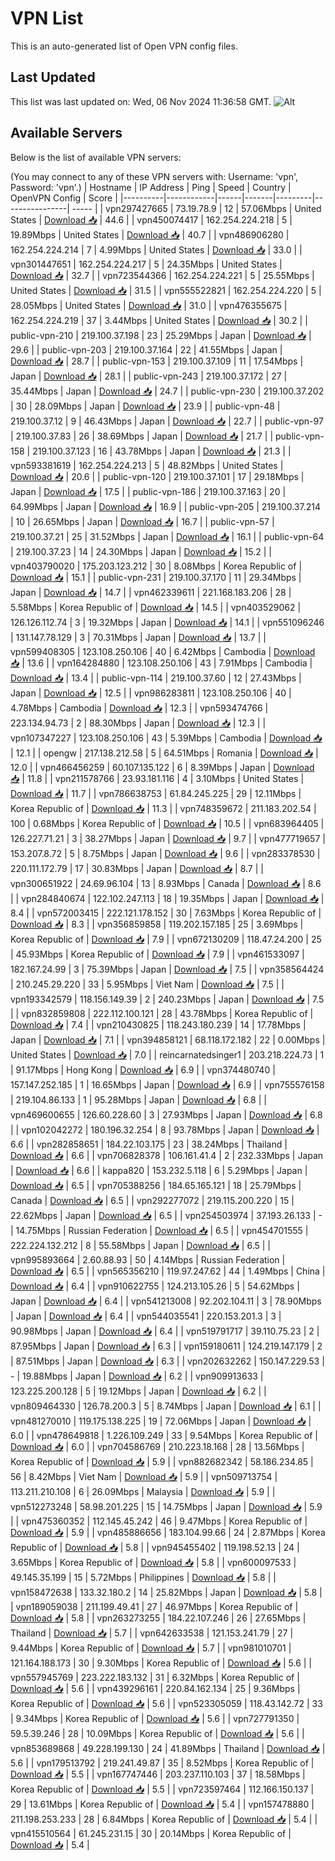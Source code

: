 # VPN List

This is an auto-generated list of Open VPN config files.

## Last Updated

This list was last updated on: Wed, 06 Nov 2024 11:36:58 GMT.
![Alt](https://repobeats.axiom.co/api/embed/186b98318ef1479477931607c1ad7d823f12451f.svg "Repobeats analytics image")

## Available Servers

Below is the list of available VPN servers:

(You may connect to any of these VPN servers with: Username: 'vpn', Password: 'vpn'.)
| Hostname | IP Address | Ping | Speed | Country | OpenVPN Config | Score |
|----------|------------|------|-------|---------|----------------| ----- |
| vpn297427665 | 73.19.78.9 | 12 | 57.06Mbps | United States | [Download 📥](./configs/server_0_US.ovpn) | 44.6 |
| vpn450074417 | 162.254.224.218 | 5 | 19.89Mbps | United States | [Download 📥](./configs/server_1_US.ovpn) | 40.7 |
| vpn486906280 | 162.254.224.214 | 7 | 4.99Mbps | United States | [Download 📥](./configs/server_2_US.ovpn) | 33.0 |
| vpn301447651 | 162.254.224.217 | 5 | 24.35Mbps | United States | [Download 📥](./configs/server_3_US.ovpn) | 32.7 |
| vpn723544366 | 162.254.224.221 | 5 | 25.55Mbps | United States | [Download 📥](./configs/server_4_US.ovpn) | 31.5 |
| vpn555522821 | 162.254.224.220 | 5 | 28.05Mbps | United States | [Download 📥](./configs/server_5_US.ovpn) | 31.0 |
| vpn476355675 | 162.254.224.219 | 37 | 3.44Mbps | United States | [Download 📥](./configs/server_6_US.ovpn) | 30.2 |
| public-vpn-210 | 219.100.37.198 | 23 | 25.29Mbps | Japan | [Download 📥](./configs/server_7_JP.ovpn) | 29.6 |
| public-vpn-203 | 219.100.37.164 | 22 | 41.55Mbps | Japan | [Download 📥](./configs/server_8_JP.ovpn) | 28.7 |
| public-vpn-153 | 219.100.37.109 | 11 | 17.54Mbps | Japan | [Download 📥](./configs/server_9_JP.ovpn) | 28.1 |
| public-vpn-243 | 219.100.37.172 | 27 | 35.44Mbps | Japan | [Download 📥](./configs/server_10_JP.ovpn) | 24.7 |
| public-vpn-230 | 219.100.37.202 | 30 | 28.09Mbps | Japan | [Download 📥](./configs/server_11_JP.ovpn) | 23.9 |
| public-vpn-48 | 219.100.37.12 | 9 | 46.43Mbps | Japan | [Download 📥](./configs/server_12_JP.ovpn) | 22.7 |
| public-vpn-97 | 219.100.37.83 | 26 | 38.69Mbps | Japan | [Download 📥](./configs/server_13_JP.ovpn) | 21.7 |
| public-vpn-158 | 219.100.37.123 | 16 | 43.78Mbps | Japan | [Download 📥](./configs/server_14_JP.ovpn) | 21.3 |
| vpn593381619 | 162.254.224.213 | 5 | 48.82Mbps | United States | [Download 📥](./configs/server_15_US.ovpn) | 20.6 |
| public-vpn-120 | 219.100.37.101 | 17 | 29.18Mbps | Japan | [Download 📥](./configs/server_16_JP.ovpn) | 17.5 |
| public-vpn-186 | 219.100.37.163 | 20 | 64.99Mbps | Japan | [Download 📥](./configs/server_17_JP.ovpn) | 16.9 |
| public-vpn-205 | 219.100.37.214 | 10 | 26.65Mbps | Japan | [Download 📥](./configs/server_18_JP.ovpn) | 16.7 |
| public-vpn-57 | 219.100.37.21 | 25 | 31.52Mbps | Japan | [Download 📥](./configs/server_19_JP.ovpn) | 16.1 |
| public-vpn-64 | 219.100.37.23 | 14 | 24.30Mbps | Japan | [Download 📥](./configs/server_20_JP.ovpn) | 15.2 |
| vpn403790020 | 175.203.123.212 | 30 | 8.08Mbps | Korea Republic of | [Download 📥](./configs/server_21_KR.ovpn) | 15.1 |
| public-vpn-231 | 219.100.37.170 | 11 | 29.34Mbps | Japan | [Download 📥](./configs/server_22_JP.ovpn) | 14.7 |
| vpn462339611 | 221.168.183.206 | 28 | 5.58Mbps | Korea Republic of | [Download 📥](./configs/server_23_KR.ovpn) | 14.5 |
| vpn403529062 | 126.126.112.74 | 3 | 19.32Mbps | Japan | [Download 📥](./configs/server_24_JP.ovpn) | 14.1 |
| vpn551096246 | 131.147.78.129 | 3 | 70.31Mbps | Japan | [Download 📥](./configs/server_25_JP.ovpn) | 13.7 |
| vpn599408305 | 123.108.250.106 | 40 | 6.42Mbps | Cambodia | [Download 📥](./configs/server_26_KH.ovpn) | 13.6 |
| vpn164284880 | 123.108.250.106 | 43 | 7.91Mbps | Cambodia | [Download 📥](./configs/server_27_KH.ovpn) | 13.4 |
| public-vpn-114 | 219.100.37.60 | 12 | 27.43Mbps | Japan | [Download 📥](./configs/server_28_JP.ovpn) | 12.5 |
| vpn986283811 | 123.108.250.106 | 40 | 4.78Mbps | Cambodia | [Download 📥](./configs/server_29_KH.ovpn) | 12.3 |
| vpn593474766 | 223.134.94.73 | 2 | 88.30Mbps | Japan | [Download 📥](./configs/server_30_JP.ovpn) | 12.3 |
| vpn107347227 | 123.108.250.106 | 43 | 5.39Mbps | Cambodia | [Download 📥](./configs/server_31_KH.ovpn) | 12.1 |
| opengw | 217.138.212.58 | 5 | 64.51Mbps | Romania | [Download 📥](./configs/server_32_RO.ovpn) | 12.0 |
| vpn466456259 | 60.107.135.122 | 6 | 8.39Mbps | Japan | [Download 📥](./configs/server_33_JP.ovpn) | 11.8 |
| vpn211578766 | 23.93.181.116 | 4 | 3.10Mbps | United States | [Download 📥](./configs/server_34_US.ovpn) | 11.7 |
| vpn786638753 | 61.84.245.225 | 29 | 12.11Mbps | Korea Republic of | [Download 📥](./configs/server_35_KR.ovpn) | 11.3 |
| vpn748359672 | 211.183.202.54 | 100 | 0.68Mbps | Korea Republic of | [Download 📥](./configs/server_36_KR.ovpn) | 10.5 |
| vpn683964405 | 126.227.71.21 | 3 | 38.27Mbps | Japan | [Download 📥](./configs/server_37_JP.ovpn) | 9.7 |
| vpn477719657 | 153.207.8.72 | 5 | 8.75Mbps | Japan | [Download 📥](./configs/server_38_JP.ovpn) | 9.6 |
| vpn283378530 | 220.111.172.79 | 17 | 30.83Mbps | Japan | [Download 📥](./configs/server_39_JP.ovpn) | 8.7 |
| vpn300651922 | 24.69.96.104 | 13 | 8.93Mbps | Canada | [Download 📥](./configs/server_40_CA.ovpn) | 8.6 |
| vpn284840674 | 122.102.247.113 | 18 | 19.35Mbps | Japan | [Download 📥](./configs/server_41_JP.ovpn) | 8.4 |
| vpn572003415 | 222.121.178.152 | 30 | 7.63Mbps | Korea Republic of | [Download 📥](./configs/server_42_KR.ovpn) | 8.3 |
| vpn356859858 | 119.202.157.185 | 25 | 3.69Mbps | Korea Republic of | [Download 📥](./configs/server_43_KR.ovpn) | 7.9 |
| vpn672130209 | 118.47.24.200 | 25 | 45.93Mbps | Korea Republic of | [Download 📥](./configs/server_44_KR.ovpn) | 7.9 |
| vpn461533097 | 182.167.24.99 | 3 | 75.39Mbps | Japan | [Download 📥](./configs/server_45_JP.ovpn) | 7.5 |
| vpn358564424 | 210.245.29.220 | 33 | 5.95Mbps | Viet Nam | [Download 📥](./configs/server_46_VN.ovpn) | 7.5 |
| vpn193342579 | 118.156.149.39 | 2 | 240.23Mbps | Japan | [Download 📥](./configs/server_47_JP.ovpn) | 7.5 |
| vpn832859808 | 222.112.100.121 | 28 | 43.78Mbps | Korea Republic of | [Download 📥](./configs/server_48_KR.ovpn) | 7.4 |
| vpn210430825 | 118.243.180.239 | 14 | 17.78Mbps | Japan | [Download 📥](./configs/server_49_JP.ovpn) | 7.1 |
| vpn394858121 | 68.118.172.182 | 22 | 0.00Mbps | United States | [Download 📥](./configs/server_50_US.ovpn) | 7.0 |
| reincarnatedsinger1 | 203.218.224.73 | 1 | 91.17Mbps | Hong Kong | [Download 📥](./configs/server_51_HK.ovpn) | 6.9 |
| vpn374480740 | 157.147.252.185 | 1 | 16.65Mbps | Japan | [Download 📥](./configs/server_52_JP.ovpn) | 6.9 |
| vpn755576158 | 219.104.86.133 | 1 | 95.28Mbps | Japan | [Download 📥](./configs/server_53_JP.ovpn) | 6.8 |
| vpn469600655 | 126.60.228.60 | 3 | 27.93Mbps | Japan | [Download 📥](./configs/server_54_JP.ovpn) | 6.8 |
| vpn102042272 | 180.196.32.254 | 8 | 93.78Mbps | Japan | [Download 📥](./configs/server_55_JP.ovpn) | 6.6 |
| vpn282858651 | 184.22.103.175 | 23 | 38.24Mbps | Thailand | [Download 📥](./configs/server_56_TH.ovpn) | 6.6 |
| vpn706828378 | 106.161.41.4 | 2 | 232.33Mbps | Japan | [Download 📥](./configs/server_57_JP.ovpn) | 6.6 |
| kappa820 | 153.232.5.118 | 6 | 5.29Mbps | Japan | [Download 📥](./configs/server_58_JP.ovpn) | 6.5 |
| vpn705388256 | 184.65.165.121 | 18 | 25.79Mbps | Canada | [Download 📥](./configs/server_59_CA.ovpn) | 6.5 |
| vpn292277072 | 219.115.200.220 | 15 | 22.62Mbps | Japan | [Download 📥](./configs/server_60_JP.ovpn) | 6.5 |
| vpn254503974 | 37.193.26.133 | - | 14.75Mbps | Russian Federation | [Download 📥](./configs/server_61_RU.ovpn) | 6.5 |
| vpn454701555 | 222.224.132.212 | 8 | 55.58Mbps | Japan | [Download 📥](./configs/server_62_JP.ovpn) | 6.5 |
| vpn995893664 | 2.60.88.93 | 50 | 4.14Mbps | Russian Federation | [Download 📥](./configs/server_63_RU.ovpn) | 6.5 |
| vpn565356210 | 119.97.247.62 | 44 | 1.49Mbps | China | [Download 📥](./configs/server_64_CN.ovpn) | 6.4 |
| vpn910622755 | 124.213.105.26 | 5 | 54.62Mbps | Japan | [Download 📥](./configs/server_65_JP.ovpn) | 6.4 |
| vpn541213008 | 92.202.104.11 | 3 | 78.90Mbps | Japan | [Download 📥](./configs/server_66_JP.ovpn) | 6.4 |
| vpn544035541 | 220.153.201.3 | 3 | 90.98Mbps | Japan | [Download 📥](./configs/server_67_JP.ovpn) | 6.4 |
| vpn519791717 | 39.110.75.23 | 2 | 87.95Mbps | Japan | [Download 📥](./configs/server_68_JP.ovpn) | 6.3 |
| vpn159180611 | 124.219.147.179 | 2 | 87.51Mbps | Japan | [Download 📥](./configs/server_69_JP.ovpn) | 6.3 |
| vpn202632262 | 150.147.229.53 | - | 19.88Mbps | Japan | [Download 📥](./configs/server_70_JP.ovpn) | 6.2 |
| vpn909913633 | 123.225.200.128 | 5 | 19.12Mbps | Japan | [Download 📥](./configs/server_71_JP.ovpn) | 6.2 |
| vpn809464330 | 126.78.200.3 | 5 | 8.74Mbps | Japan | [Download 📥](./configs/server_72_JP.ovpn) | 6.1 |
| vpn481270010 | 119.175.138.225 | 19 | 72.06Mbps | Japan | [Download 📥](./configs/server_73_JP.ovpn) | 6.0 |
| vpn478649818 | 1.226.109.249 | 33 | 9.54Mbps | Korea Republic of | [Download 📥](./configs/server_74_KR.ovpn) | 6.0 |
| vpn704586769 | 210.223.18.168 | 28 | 13.56Mbps | Korea Republic of | [Download 📥](./configs/server_75_KR.ovpn) | 5.9 |
| vpn882682342 | 58.186.234.85 | 56 | 8.42Mbps | Viet Nam | [Download 📥](./configs/server_76_VN.ovpn) | 5.9 |
| vpn509713754 | 113.211.210.108 | 6 | 26.09Mbps | Malaysia | [Download 📥](./configs/server_77_MY.ovpn) | 5.9 |
| vpn512273248 | 58.98.201.225 | 15 | 14.75Mbps | Japan | [Download 📥](./configs/server_78_JP.ovpn) | 5.9 |
| vpn475360352 | 112.145.45.242 | 46 | 9.47Mbps | Korea Republic of | [Download 📥](./configs/server_79_KR.ovpn) | 5.9 |
| vpn485886656 | 183.104.99.66 | 24 | 2.87Mbps | Korea Republic of | [Download 📥](./configs/server_80_KR.ovpn) | 5.8 |
| vpn945455402 | 119.198.52.13 | 24 | 3.65Mbps | Korea Republic of | [Download 📥](./configs/server_81_KR.ovpn) | 5.8 |
| vpn600097533 | 49.145.35.199 | 15 | 5.72Mbps | Philippines | [Download 📥](./configs/server_82_PH.ovpn) | 5.8 |
| vpn158472638 | 133.32.180.2 | 14 | 25.82Mbps | Japan | [Download 📥](./configs/server_83_JP.ovpn) | 5.8 |
| vpn189059038 | 211.199.49.41 | 27 | 46.97Mbps | Korea Republic of | [Download 📥](./configs/server_84_KR.ovpn) | 5.8 |
| vpn263273255 | 184.22.107.246 | 26 | 27.65Mbps | Thailand | [Download 📥](./configs/server_85_TH.ovpn) | 5.7 |
| vpn642633538 | 121.153.241.79 | 27 | 9.44Mbps | Korea Republic of | [Download 📥](./configs/server_86_KR.ovpn) | 5.7 |
| vpn981010701 | 121.164.188.173 | 30 | 9.30Mbps | Korea Republic of | [Download 📥](./configs/server_87_KR.ovpn) | 5.6 |
| vpn557945769 | 223.222.183.132 | 31 | 6.32Mbps | Korea Republic of | [Download 📥](./configs/server_88_KR.ovpn) | 5.6 |
| vpn439296161 | 220.84.162.134 | 25 | 9.36Mbps | Korea Republic of | [Download 📥](./configs/server_89_KR.ovpn) | 5.6 |
| vpn523305059 | 118.43.142.72 | 33 | 9.34Mbps | Korea Republic of | [Download 📥](./configs/server_90_KR.ovpn) | 5.6 |
| vpn727791350 | 59.5.39.246 | 28 | 10.09Mbps | Korea Republic of | [Download 📥](./configs/server_91_KR.ovpn) | 5.6 |
| vpn853689868 | 49.228.199.130 | 24 | 41.89Mbps | Thailand | [Download 📥](./configs/server_92_TH.ovpn) | 5.6 |
| vpn179513792 | 219.241.49.87 | 35 | 8.52Mbps | Korea Republic of | [Download 📥](./configs/server_93_KR.ovpn) | 5.5 |
| vpn167747446 | 203.237.110.103 | 37 | 18.58Mbps | Korea Republic of | [Download 📥](./configs/server_94_KR.ovpn) | 5.5 |
| vpn723597464 | 112.166.150.137 | 29 | 13.61Mbps | Korea Republic of | [Download 📥](./configs/server_95_KR.ovpn) | 5.4 |
| vpn157478880 | 211.198.253.233 | 28 | 6.84Mbps | Korea Republic of | [Download 📥](./configs/server_96_KR.ovpn) | 5.4 |
| vpn415510564 | 61.245.231.15 | 30 | 20.14Mbps | Korea Republic of | [Download 📥](./configs/server_97_KR.ovpn) | 5.4 |
